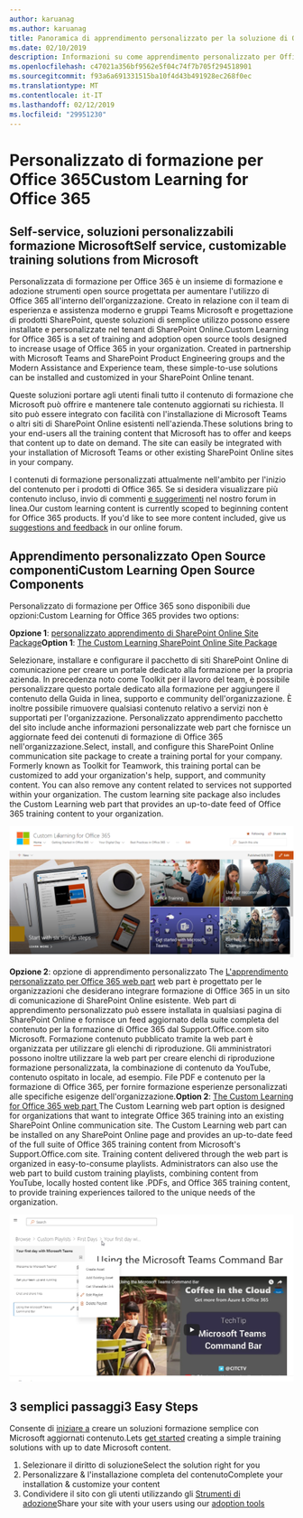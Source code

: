 ```yaml
---
author: karuanag
ms.author: karuanag
title: Panoramica di apprendimento personalizzato per la soluzione di Office 365 Open Source
ms.date: 02/10/2019
description: Informazioni su come apprendimento personalizzato per Office 365 grado di accelerare l'adozione di Office 365 all'interno dell'organizzazione e utilizzo. Le soluzioni includono una web part SharePoint Online personalizzata e un moderna SharePoint Online communications formazione sito facilmente il provisioning al tenant di Office 365.
ms.openlocfilehash: c47021a356bf9562e5f04c74f7b705f294518901
ms.sourcegitcommit: f93a6a691331515ba10f4d43b491928ec268f0ec
ms.translationtype: MT
ms.contentlocale: it-IT
ms.lasthandoff: 02/12/2019
ms.locfileid: "29951230"
---
```

# <a name="custom-learning-for-office-365"></a><span data-ttu-id="3ab92-104">Personalizzato di formazione per Office 365</span><span class="sxs-lookup"><span data-stu-id="3ab92-104">Custom Learning for Office 365</span></span>

## <a name="self-service-customizable-training-solutions-from-microsoft"></a><span data-ttu-id="3ab92-105">Self-service, soluzioni personalizzabili formazione Microsoft</span><span class="sxs-lookup"><span data-stu-id="3ab92-105">Self service, customizable training solutions from Microsoft</span></span>

<span data-ttu-id="3ab92-p102">Personalizzata di formazione per Office 365 è un insieme di formazione e adozione strumenti open source progettata per aumentare l'utilizzo di Office 365 all'interno dell'organizzazione. Creato in relazione con il team di esperienza e assistenza moderno e gruppi Teams Microsoft e progettazione di prodotti SharePoint, queste soluzioni di semplice utilizzo possono essere installate e personalizzate nel tenant di SharePoint Online.</span><span class="sxs-lookup"><span data-stu-id="3ab92-p102">Custom Learning for Office 365 is a set of training and adoption open source tools designed to increase usage of Office 365 in your organization. Created in partnership with Microsoft Teams and SharePoint Product Engineering groups and the Modern Assistance and Experience team, these simple-to-use solutions can be installed and customized in your SharePoint Online tenant.</span></span> 

<span data-ttu-id="3ab92-p103">Queste soluzioni portare agli utenti finali tutto il contenuto di formazione che Microsoft può offrire e mantenere tale contenuto aggiornati su richiesta.  Il sito può essere integrato con facilità con l'installazione di Microsoft Teams o altri siti di SharePoint Online esistenti nell'azienda.</span><span class="sxs-lookup"><span data-stu-id="3ab92-p103">These solutions bring to your end-users all the training content that Microsoft has to offer and keeps that content up to date on demand.  The site can easily be integrated with your installation of Microsoft Teams or other existing SharePoint Online sites in your company.</span></span>

<span data-ttu-id="3ab92-p104">I contenuti di formazione personalizzati attualmente nell'ambito per l'inizio del contenuto per i prodotti di Office 365.  Se si desidera visualizzare più contenuto incluso, invio di commenti [e suggerimenti](feedback.md) nel nostro forum in linea.</span><span class="sxs-lookup"><span data-stu-id="3ab92-p104">Our custom learning content is currently scoped to beginning content for Office 365 products.  If you'd like to see more content included, give us [suggestions and feedback](feedback.md) in our online forum.</span></span>  

## <a name="custom-learning-open-source-components"></a><span data-ttu-id="3ab92-112">Apprendimento personalizzato Open Source componenti</span><span class="sxs-lookup"><span data-stu-id="3ab92-112">Custom Learning Open Source Components</span></span>

<span data-ttu-id="3ab92-113">Personalizzato di formazione per Office 365 sono disponibili due opzioni:</span><span class="sxs-lookup"><span data-stu-id="3ab92-113">Custom Learning for Office 365 provides two options:</span></span> 

<span data-ttu-id="3ab92-114">**Opzione 1**: [personalizzato apprendimento di SharePoint Online Site Package](installsitepackage.md)</span><span class="sxs-lookup"><span data-stu-id="3ab92-114">**Option 1**: [The Custom Learning SharePoint Online Site Package](installsitepackage.md)</span></span>

<span data-ttu-id="3ab92-p105">Selezionare, installare e configurare il pacchetto di siti SharePoint Online di comunicazione per creare un portale dedicato alla formazione per la propria azienda. In precedenza noto come Toolkit per il lavoro del team, è possibile personalizzare questo portale dedicato alla formazione per aggiungere il contenuto della Guida in linea, supporto e community dell'organizzazione. È inoltre possibile rimuovere qualsiasi contenuto relativo a servizi non è supportati per l'organizzazione. Personalizzato apprendimento pacchetto del sito include anche informazioni personalizzate web part che fornisce un aggiornate feed dei contenuti di formazione di Office 365 nell'organizzazione.</span><span class="sxs-lookup"><span data-stu-id="3ab92-p105">Select, install, and configure this SharePoint Online communication site package to create a training portal for your company. Formerly known as Toolkit for Teamwork, this training portal can be customized to add your organization's help, support, and community content. You can also remove any content related to services not supported within your organization. The custom learning site package also includes the Custom Learning web part that provides an up-to-date feed of Office 365 training content to your organization.</span></span> 

![Formazione per Office 365 esperienza di sito personalizzate](media/clo365homepage.png)

<span data-ttu-id="3ab92-p106">**Opzione 2**: opzione di apprendimento personalizzato The [L'apprendimento personalizzato per Office 365 web part](installwebpart.md) web part è progettato per le organizzazioni che desiderano integrare formazione di Office 365 in un sito di comunicazione di SharePoint Online esistente. Web part di apprendimento personalizzato può essere installata in qualsiasi pagina di SharePoint Online e fornisce un feed aggiornato della suite completa del contenuto per la formazione di Office 365 dal Support.Office.com sito Microsoft. Formazione contenuto pubblicato tramite la web part è organizzata per utilizzare gli elenchi di riproduzione. Gli amministratori possono inoltre utilizzare la web part per creare elenchi di riproduzione formazione personalizzata, la combinazione di contenuto da YouTube, contenuto ospitato in locale, ad esempio. File PDF e contenuto per la formazione di Office 365, per fornire formazione esperienze personalizzati alle specifiche esigenze dell'organizzazione.</span><span class="sxs-lookup"><span data-stu-id="3ab92-p106">**Option 2**: [The Custom Learning for Office 365 web part ](installwebpart.md) The Custom Learning web part option is designed for organizations that want to integrate Office 365 training into an existing SharePoint Online communication site. The Custom Learning web part can be installed on any SharePoint Online page and provides an up-to-date feed of the full suite of Office 365 training content from Microsoft's Support.Office.com site. Training content delivered through the web part is organized in easy-to-consume playlists. Administrators can also use the web part to build custom training playlists, combining content from YouTube, locally hosted content like .PDFs, and Office 365 training content, to provide training experiences tailored to the unique needs of the organization.</span></span>

![Formazione per Office 365 webpart personalizzato](media/clo365customplaylist.png)

## <a name="3-easy-steps"></a><span data-ttu-id="3ab92-125">3 semplici passaggi</span><span class="sxs-lookup"><span data-stu-id="3ab92-125">3 Easy Steps</span></span>

<span data-ttu-id="3ab92-126">Consente di [iniziare a](prereqs.md) creare un soluzioni formazione semplice con Microsoft aggiornati contenuto.</span><span class="sxs-lookup"><span data-stu-id="3ab92-126">Lets [get started](prereqs.md) creating a simple training solutions with up to date Microsoft content.</span></span>

1. <span data-ttu-id="3ab92-127">Selezionare il diritto di soluzione</span><span class="sxs-lookup"><span data-stu-id="3ab92-127">Select the solution right for you</span></span>
2. <span data-ttu-id="3ab92-128">Personalizzare & l'installazione completa del contenuto</span><span class="sxs-lookup"><span data-stu-id="3ab92-128">Complete your installation & customize your content</span></span>
3. <span data-ttu-id="3ab92-129">Condividere il sito con gli utenti utilizzando gli [Strumenti di adozione](driveadoption.md)</span><span class="sxs-lookup"><span data-stu-id="3ab92-129">Share your site with your users using our [adoption tools](driveadoption.md)</span></span>
